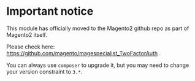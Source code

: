 # Important notice

This module has officially moved to the Magento2 github repo as part of Magento2 itself.

Please check here: https://github.com/magento/magespecialist_TwoFactorAuth .

You can always use `composer` to upgrade it, but you may need to change your version constraint to `3.*`.
